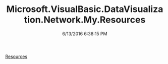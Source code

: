 ﻿---
title: Microsoft.VisualBasic.DataVisualization.Network.My.Resources
date: 6/13/2016 6:38:15 PM
---

[Resources](T-Microsoft.VisualBasic.DataVisualization.Network.My.Resources.Resources.html)
